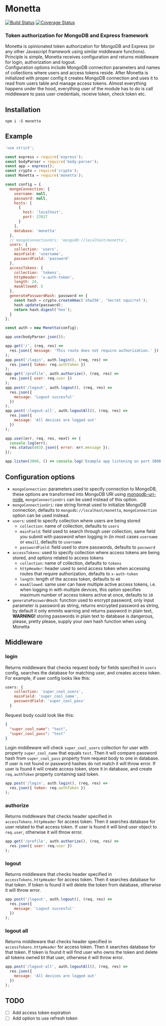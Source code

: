 # Monetta

[![Build Status](https://travis-ci.org/glepur/Monetta.svg?branch=master)](https://travis-ci.org/glepur/Monetta)
[![Coverage Status](https://coveralls.io/repos/github/glepur/Monetta/badge.svg?branch=master)](https://coveralls.io/github/glepur/Monetta?branch=master)

### Token authorization for MongoDB and Express framework

Monetta is opinionated token authorization for MongoDB and Express (or any other Javascript framework using similar middleware functions). Principle is simple, Monetta receives configuration and returns middleware for login, authorization and logout.  
Configuration options include MongoDB connection parameters and names of collections where users and access tokens reside. After Monetta is initialized with proper config it creates MongoDB connection and uses it to read from users table and manage access tokens. Almost everything happens under the hood, everything user of the module has to do is call middleware to pass user credentials, receive token, check token etc.

## Installation

`npm i -S monetta`

## Example

```javascript
'use strict';

const express = require('express');
const bodyParser = require('body-parser');
const app = express();
const crypto = require('crypto');
const Monetta = require('monetta');

const config = {
  mongoConnection: {
    username: null,
    password: null,
    hosts: [
      {
        host: 'localhost',
        port: 27017
      }
    ],
    database: 'monetta'
  },
  // mongoConnectionUri: 'mongodb://localhost/monetta',
  users: {
    collection: 'users',
    mainField: 'username',
    passwordField: 'password'
  },
  accessTokens: {
    collection: 'tokens',
    httpHeader: 'x-auth-token',
    length: 24,
    maxAllowed: 5
  },
  generatePasswordHash: password => {
    const hash = crypto.createHmac('sha256', 'Secret squirrel');
    hash.update(password);
    return hash.digest('hex');
  }
};

const auth = new Monetta(config);

app.use(bodyParser.json());

app.get('/', (req, res) =>
  res.json({ message: 'This route does not require authorization.' })
);
app.post('/login', auth.login(), (req, res) =>
  res.json({ token: req.authToken })
);
app.get('/profile', auth.authorize(), (req, res) =>
  res.json({ user: req.user })
);
app.post('/logout', auth.logout(), (req, res) =>
  res.json({
    message: 'Logout succesful'
  })
);
app.post('/logout-all', auth.logoutAll(), (req, res) =>
  res.json({
    message: 'All devices are logged out'
  })
);

app.use((err, req, res, next) => {
  console.log(err);
  res.status(403).json({ error: err.message });
});

app.listen(3000, () => console.log('Example app listening on port 3000!'));
```

## Configuration options

- `mongoConnection`: parameters used to specify connection to MongoDB, these options are transformed into MongoDB URI using [mongodb-uri-node](https://github.com/mongolab/mongodb-uri-node), `mongoConnectionUri` can be used instead of this option.
- `mongoConnectionUri`: raw string format used to initialize MongoDB connection, defaults to `mongodb://localhost/monetta`, `mongoConnection` option can be used instead.
- `users`: used to specify collection where users are being stored
  - `collection`: name of collection, defaults to `users`
  - `mainField`: field used to search through user collection, same field you submit with password when logging in (in most cases `username` or `email`), defaults to `username`
  - `passwordField`: field used to store passwords, defaults to `password`
- `accessTokens`: used to specify collection where access tokens are being stored, and options related to access tokens
  - `collection`: name of collection, defaults to `tokens`
  - `httpHeader`: header used to send access token when accessing routes that require authorization, defaults to `x-auth-token`
  - `length`: length of the access token, defaults to `48`
  - `maxAllowed`: same user can have multiple active access tokens, i.e. when logging in with multiple devices, this option specifies maximum number of access tokens active at once, defaults to `10`
- `generatePasswordHash`: function used to encrypt password, only input parameter is password as string, returns encrypted password as string, by default it only emmits warning and returns password in plain text, **WARNING!** storing passwords in plain text to database is dangerous, please, pretty please, supply your own hash function when using Monetta

## Middleware

### login

Returns middleware that checks request body for fields specified in `users` config, searches the database for matching user, and creates access token.  
For example, if user config looks like this:

```javascript
users: {
    collection: 'super_cool_users',
    mainField: 'super_cool_name',
    passwordField: 'super_cool_pass'
  }
```

Request body could look like this:

```json
{
  "super_cool_name": "test",
  "super_cool_pass": "test"
}
```

Login middleware will check `super_cool_users` collection for user with property `super_cool_name` that equals `test`. Then it will compare password hash from `super_cool_pass` property from request body to one in database. If user is not found or password hashes do not match it will throw error. If user is found it will create access token, store it in database, and create `req.authToken` property containing said token.

```javascript
app.post('/login', auth.login(), (req, res) =>
  res.json({ token: req.authToken })
);
```

### authorize

Returns middleware that checks header specified in `accessTokens.httpHeader` for access token. Then it searches database for user related to that access token. If user is found it will bind user object to `req.user`, otherwise it will throw error.

```javascript
app.get('/profile', auth.authorize(), (req, res) =>
  res.json({ user: req.user })
);
```

### logout

Returns middleware that checks header specified in `accessTokens.httpHeader` for access token. Then it searches database for that token. If token is found it will delete the token from database, otherwise it will throw error.

```javascript
app.post('/logout', auth.logout(), (req, res) =>
  res.json({
    message: 'Logout succesful'
  })
);
```

### logout all

Returns middleware that checks header specified in `accessTokens.httpHeader` for access token. Then it searches database for that token. If token is found it will find user who owns the token and delete all tokens owned bt that user, otherwise it will throw error.

```javascript
app.post('/logout-all', auth.logoutAll(), (req, res) =>
  res.json({
    message: 'All devices are logged out'
  })
);
```

## TODO

- [ ] Add access token expiration
- [ ] Add option to use refresh token
